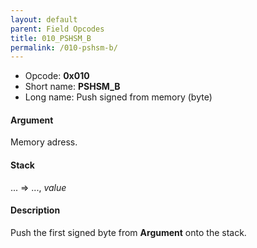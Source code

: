 ```yaml
---
layout: default
parent: Field Opcodes
title: 010_PSHSM_B
permalink: /010-pshsm-b/
---
```


-   Opcode: **0x010**
-   Short name: **PSHSM\_B**
-   Long name: Push signed from memory (byte)

#### Argument

Memory adress.

#### Stack

... =&gt; ..., *value*

#### Description

Push the first signed byte from **Argument** onto the stack.
